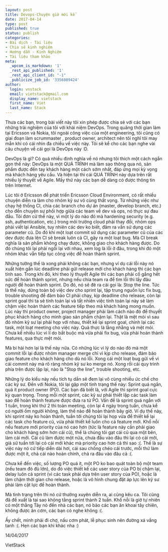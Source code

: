 ```yaml
---
layout: post
title: Devops-Chuyện giờ mới kể
date: 2017-04-14
type: post
published: true
status: publish
categories:
- Bài dịch - Tài liệu
- Chia sẻ kinh nghiệm
- Hướng dẫn - Kinh Nghiệm
- Tài liệu tham khảo
meta:
  _wpcom_is_markdown: '1'
  _rest_api_published: '1'
  _rest_api_client_id: "-1"
  _publicize_job_id: '3356809424'
author:
  login: vnstack
  email: vietstack@gmail.com
  display_name: vietstack
  first_name: Viet
  last_name: Stack
---
```


Thưa các bạn, trong bài viết này tôi xin phép được chia sẻ với các bạn những trải nghiệm của tôi với khái niệm DevOps. Trong quãng thời gian làm tại Ericsson và Nokia, tôi ngoài công việc của một engineering, tôi cũng có giai đoạn làm scrummaster , product owner, architect nên tôi nghĩ tôi may mắn khi có cái nhìn đa chiều về việc này. Tôi sẽ kể cho các bạn nghe vài câu chuyện về cái gọi là DevOps này :D.

DevOps là gì? Có quá nhiều định nghĩa về nó nhưng tôi thích một cách ngắn gọn thế này: DevOps là một QUÁ TRÌNH mà làm sao thông qua nó, sản phẩm được đến tay khách hàng một cách sớm nhất, đáp ứng mọi kỳ vọng mà khách hàng yêu cầu. Và hiện tại thì cái QUÁ TRÌNH này dựa trên rất nhiều lý thuyết về Agile. Mấy thứ này các bạn dễ dàng có được thông tin trên Internet.

Lúc tôi ở Ericsson để phát triển Ericsson Cloud Environment, có rất nhiều chuyện diễn ra làm cho nhóm kỹ sư vô cùng thất vọng. Từ những việc như chạy hệ thống CI, chia các branch cho dự án (master, develop branch, etc.) cho đến chuyện sự phối hợp giữa các team về dev và ops, nó thực sự đau đầu. Tôi đơn cử thế này, vì một lý do nào đó mà hardening security (e.g. ssh, authentication, etc.) trong môi trường  cloud phải thay đổi, nhóm ops phải viết lại Ansible, tuy nhiên các dev ko biết, đâm ra vẫn sử dụng các parameter cũ. Do đó khi một loạt commit sử dụng các parameter cũ của các dev được đưa lên CI sẽ break luôn cả CI, gây ra một loạt bug. Mà CI break nghĩa là sản phẩm không chạy được, không giao cho khách hàng được. Do đó chúng tôi lại phải ngồi lại với nhau, xem log là lỗi ở đâu, trong khi đó một nhóm khác vẫn tiếp tục công việc để hoàn thành sprint.

Những tưởng thế là xong phải không các bạn, nhưng ví dụ cái lỗi này nó xuất hiện gần lúc deadline phải gửi release mới cho khách hàng thì các bạn tính sao. Trong khi đó, khi theo lý thuyết Agile thì các bạn phải cố gắng hết sức để hoàn thành sprint, nhưng nếu chia team ra để tìm lỗi thì lấy đâu người để hoàn thành sprint. Do đó, nó sẽ đẻ ra cái gọi là: Stop the line. Tức là thế này, dừng toàn bộ việc dev cho sprint lại, tập trung nguồn lực fix bug, trouble shooting để đảm bảo CI phải chạy, kịp deadline cho release, còn lại sprint goal thì ta sẽ tính toán lại và tất nhiên việc tính toán lại này sẽ làm chậm việc hoàn thành các feature tiếp theo mà khách hàng mong muốn. Lúc này thì product owner, project manager phải làm cách nào đó để thuyết phục khách hàng cho mình giao sản phẩm chậm lại. Thật là mệt mỏi vì sau đó nhóm kỹ sư lại phải họp với nhau, thiết kế lại sprint goal, chính lại các task, một loạt meeting cho việc này. Quả thực là lằng nhằng và mệt mỏi. Chưa kể nhiều lúc vì lí do bắt buộc mà vừa phải fix bug, vừa phải hoàn thành features, qua thực mệt mỏi.

Mà bi hài hơn lại là thế này nữa. Có những lúc vì lý do nào đó mà một commit lỗi lại được nhóm manager merge chỉ vì kịp cho release, đảm bảo giao feature cho khách hàng cho dù nó lỗi. Xong cái một loạt bug gửi về vì cái commit này mà rõ ràng nhóm kỹ sư ko merge nó. Xong rồi cái quy trình phía trên được lặp lại, nào là "Stop the line", trouble shooting, etc.

Những lý do kiểu này nếu tích tụ dần sẽ đem lại vô cùng nhiều ức chế cho các kỹ sư.
Đến với Nokia, tôi lại gặp một tình trạng thế này: Sprint quá ngắn, quá ít product owner (PO). Các bạn đã biết là, với Agile thì sprint goal cực kỳ quan trọng. Trong mỗi một sprint, các kỹ sư phải thiết lập các task làm sao để hoàn thành feature được đưa ra từ PO. Vấn đề là sprint quá ngắn với 1 tuần, trong khi thứ 2 thì toàn meeting, còn lại 4 ngày trong tuần, chưa kể có người ốm người không, làm thế nào để hoàn thành bây giờ. Ví dụ thế này, khi sprint này ko hoàn thành, tuần tới chúng tôi lại họp vừa để thiết kế lại các task cho feature cũ, vừa phải thiết kế luôn cho cả feature mới. Khổ nỗi nếu feature mới priority của nó cao hơn (tức là feature này cần phải giao cho khách hàng sớm hơn cái cũ), thế là chúng tôi gạt cái cũ qua một bên, làm cái mới. Cái cũ làm được một nửa, chưa đầu vào đâu thì lại có cái mởi, giả sử tuần tới lại có cái mới khác mà priority cao hơn cả thì sao :(. Thế là sự việc này nó cứ tiếp diễn dài hơi, cái sau chống chéo cái trước, mỗi thứ làm được một ít, chả cái nào hoàn chỉnh, chả ra đâu vào đâu cả :(.

Chưa kể đến việc, số lượng PO quá ít, một PO ko bao quát toàn bộ một team (nếu team đó đủ lớn), do đó việc thiết kế các user story của PO bị chậm lại, delay luôn cả sprint (vì các task phải dựa trên user story của PO), hoặc là làm chậm thời gian cho release, hoặc là vô hình chung đặt áp lực lên kỹ sư phải làm cật lực để hoàn thành.

Mà tình trạng trên thì nó cứ thường xuyên diễn ra, ai cũng kêu ca. Tôi cũng đã đề xuất là tại sao không tằng sprint thành 2 tuần. Khổ nỗi là giờ tự nhiên có một thằng Tây nó đến nhà các bạn, nó bảo các bạn ăn khoai tây chiên, không được ăn cơm, các bạn có nghe không :(.

Ấy chết, mình phải đi chợ, nấu cơm phát, lễ phục sinh nên đường xá vắng tanh :(. Hẹn các bạn khi khác nha :)

14/04/2017

VietStack
